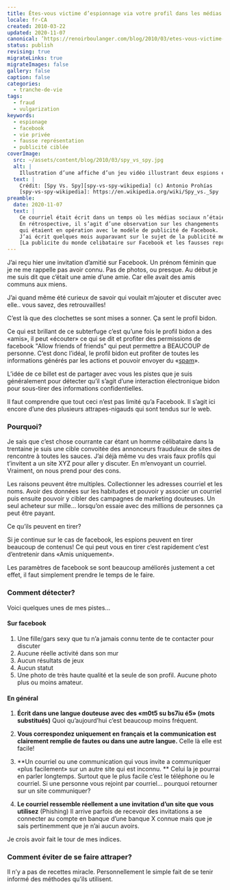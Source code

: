 ```yaml
---
title: Êtes-vous victime d’espionnage via votre profil dans les médias sociaux
locale: fr-CA
created: 2010-03-22
updated: 2020-11-07
canonical: ’https://renoirboulanger.com/blog/2010/03/etes-vous-victime-despionnage-via-votre-profil-dans-les-medias-sociaux/'
status: publish
revising: true
migrateLinks: true
migrateImages: false
gallery: false
caption: false
categories:
  - tranche-de-vie
tags:
  - fraud
  - vulgarization
keywords:
  - espionage
  - facebook
  - vie privée
  - fausse représentation
  - publicité ciblée
coverImage:
  src: ~/assets/content/blog/2010/03/spy_vs_spy.jpg
  alt: |
    Illustration d’une affiche d’un jeu vidéo illustrant deux espions en duel
  text: |
    Crédit: [Spy Vs. Spy][spy-vs-spy-wikipedia] (c) Antonio Prohías
    [spy-vs-spy-wikipedia]: https://en.wikipedia.org/wiki/Spy_vs._Spy
preamble:
  date: 2020-11-07
  text: |
    Ce courriel était écrit dans un temps où les médias sociaux n’étaient pas aussi populaires qu’après 2019.
    En rétrospective, il s’agit d’une observation sur les changements
    qui étaient en opération avec le modèle de publicité de Facebook.
    J’ai écrit quelques mois auparavant sur le sujet de la publicité mensongère dans
    [La publicite du monde celibataire sur Facebook et les fausses representations](../../2008/04/la-publicite-du-monde-celibataire-sur-facebook-et-les-fausses-representations).
---
```


J’ai reçu hier une invitation d’amitié sur Facebook. Un prénom féminin que je ne
me rappelle pas avoir connu. Pas de photos, ou presque. Au début je me suis dit
que c’était une amie d’une amie. Car elle avait des amis communs aux miens.

J’ai quand même été curieux de savoir qui voulait m’ajouter et discuter avec
elle.. vous savez, des retrouvailles!

C’est là que des clochettes se sont mises a sonner. Ça sent le profil bidon.

Ce qui est brillant de ce subterfuge c’est qu’une fois le profil bidon a des
«amis», il peut «écouter» ce qui se dit et profiter des permissions de facebook
"Allow friends of friends" qui peut permettre a BEAUCOUP de personne. C’est donc
l’idéal, le profil bidon eut profiter de toutes les informations générés par les
actions et pouvoir envoyer du «[spam][2]».

L’idée de ce billet est de partager avec vous les pistes que je suis
généralement pour détecter qu’il s’agit d’une interaction électronique bidon
pour sous-tirer des informations confidentielles.

Il faut comprendre que tout ceci n’est pas limité qu’a Facebook. Il s’agit ici
encore d’une des plusieurs attrapes-nigauds qui sont tendus sur le web.

### Pourquoi?

Je sais que c’est chose courrante car étant un homme célibataire dans la
trentaine je suis une cible convoitée des annonceurs frauduleux de sites de
rencontre à toutes les sauces. J’ai déjà même vu des vrais faux profils qui
t’invitent a un site XYZ pour aller y discuter. En m’envoyant un courriel.
Vraiment, on nous prend pour des cons.

Les raisons peuvent être multiples. Collectionner les adresses courriel et les
noms. Avoir des données sur les habitudes et pouvoir y associer un courriel puis
ensuite pouvoir y cibler des campagnes de marketing douteuses. Un seul acheteur
sur mille... lorsqu’on essaie avec des millions de personnes ça peut être
payant.

Ce qu’ils peuvent en tirer?

Si je continue sur le cas de facebook, les espions peuvent en tirer beaucoup de
contenus! Ce qui peut vous en tirer c’est rapidement c’est d’entretenir dans
«Amis uniquement».

Les paramètres de facebook se sont beaucoup améliorés justement a cet effet, il
faut simplement prendre le temps de le faire.

### Comment détecter?

Voici quelques unes de mes pistes...

#### Sur facebook

1. Une fille/gars sexy que tu n’a jamais connu tente de te contacter pour
   discuter
2. Aucune réelle activité dans son mur
3. Aucun résultats de jeux
4. Aucun statut
5. Une photo de très haute qualité et la seule de son profil. Aucune photo plus
   ou moins amateur.

#### En général

1. **Écrit dans une langue douteuse avec des «m0t5 su bs7iu é5» (mots
   substitués)** Quoi qu’aujourd’hui c’est beaucoup moins fréquent.

2. **Vous correspondez uniquement en français et la communication est clairement
   remplie de fautes ou dans une autre langue.** Celle là elle est facile!
3. **Un courriel ou une communication qui vous invite a communiquer «plus
   facilement» sur un autre site qui est inconnu. ** Celui la je pourrai en
   parler longtemps. Surtout que le plus facile c’est le téléphone ou le
   courriel. Si une personne vous rejoint par courriel... pourquoi retourner sur
   un site communiquer?
4. **Le courriel ressemble réellement a une invitation d’un site que vous
   utilisez** (Phishing) Il arrive parfois de recevoir des invitations a se
   connecter au compte en banque d’une banque X connue mais que je sais
   pertinemment que je n’ai aucun avoirs.

Je crois avoir fait le tour de mes indices.

### Comment éviter de se faire attraper?

Il n’y a pas de recettes miracle. Personnellement le simple fait de se tenir
informé des méthodes qu’ils utilisent.


[1]: https://en.wikipedia.org/wiki/Spy_vs._Spy
[2]: https://fr.wikipedia.org/wiki/Spam
